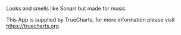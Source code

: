 
Looks and smells like Sonarr but made for music

This App is supplied by TrueCharts, for more information please visit https://truecharts.org
